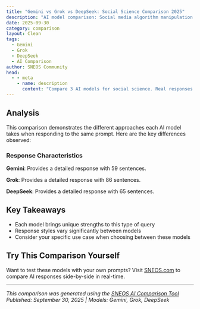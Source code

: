 ```yaml
---
title: "Gemini vs Grok vs DeepSeek: Social Science Comparison 2025"
description: "AI model comparison: Social media algorithm manipulation - impact on society and democracy..."
date: 2025-09-30
category: comparison
layout: Clean
tags:
  - Gemini
  - Grok
  - DeepSeek
  - AI Comparison
author: SNEOS Community
head:
  - - meta
    - name: description
      content: "Compare 3 AI models for social science. Real responses from Gemini, Grok, DeepSeek with detailed analysis."
---
```


<ChatComparison
  title="Gemini vs Grok vs DeepSeek: Social Science Comparison 2025"
  prompt="Social media algorithm manipulation - impact on society and democracy"
  :responses='{
    "Gemini": "Okay, let\u0027s break down the impact of social media algorithm manipulation on society and democracy. It\u0027s a complex and multifaceted issue, but here\u0027s a structured overview:\n\n**What is Algorithm Manipulation?**\n\n*   **Definition:** Algorithm manipulation refers to the intentional efforts to influence the way social media algorithms rank, filter, and display content. This can be done to promote specific viewpoints, products, or agendas, often at the expense of balanced information and authentic user engagement.\n\n*   **Key Players:** This manipulation can be carried out by:\n    *   **Political campaigns/parties:** To spread propaganda, suppress opposing views, or mobilize voters.\n    *   **Foreign governments/entities:** To interfere in elections, sow discord, or undermine trust in institutions.\n    *   **Commercial entities:** To boost sales, enhance brand reputation (or damage competitors\u0027), or drive traffic to websites.\n    *   **Individuals/Groups:** To spread misinformation, promote hate speech, or gain notoriety.\n    *   **Social Media Companies (potentially):** While they often deny it, concerns exist about platforms subtly tweaking algorithms for business or political reasons.\n\n*   **Techniques Used:**\n    *   **Bots and Fake Accounts:** Creating armies of automated accounts to amplify messages, artificially inflate popularity, and overwhelm opposing viewpoints.\n    *   **Strategic Content Creation:** Crafting content designed to exploit algorithmic biases, such as using emotionally charged language, clickbait headlines, or trending hashtags.\n    *   **Astroturfing:** Creating the illusion of widespread grassroots support for a particular cause or product.\n    *   **Data Voids:** Flooding the internet with content to dominate search results and drown out accurate information, particularly on niche or emerging topics.\n    *   **Echo Chambers/Filter Bubbles:** Algorithms can unintentionally create echo chambers by showing users content that aligns with their existing beliefs, reinforcing biases and limiting exposure to diverse perspectives.  Manipulation can exacerbate this.\n    *   **\u0022Shadow Banning\u0022:** Reducing the visibility of certain accounts or content without outright banning them, making it harder for them to reach their intended audience.  This can be done algorithmically or manually.\n    *   **Coordinated Inauthentic Behavior (CIB):** Networks of accounts working together to spread specific narratives or engage in coordinated attacks on individuals or groups.\n    *   **Deepfakes:** Using AI to create realistic-looking but fabricated videos or audio recordings to spread misinformation or damage reputations.\n    *   **Gamification:** Using game-like elements to incentivize users to share content or engage in specific behaviors, potentially leading to the spread of misinformation.\n\n**Impact on Society:**\n\n*   **Erosion of Trust:**\n    *   **Distrust in Institutions:**  Constant exposure to misinformation and propaganda can erode trust in traditional institutions like the media, government, and scientific community.\n    *   **Distrust in Each Other:**  Algorithmically amplified polarization can lead to increased animosity and distrust between different groups of people.\n\n*   **Increased Polarization:**\n    *   **Echo Chambers:** Algorithms can trap users in echo chambers, reinforcing their existing beliefs and limiting exposure to diverse perspectives.\n    *   **Extremism:** Exposure to increasingly extreme content within echo chambers can radicalize individuals and contribute to the spread of extremist ideologies.\n    *   **Division:**  Manipulation can deliberately sow discord and division by exploiting existing social tensions and amplifying divisive content.\n\n*   **Spread of Misinformation and Disinformation:**\n    *   **\u0022Fake News\u0022:**  Algorithm manipulation can make it easier for false or misleading information to spread rapidly and widely.\n    *   **Conspiracy Theories:**  Conspiracy theories can gain traction and spread quickly on social media, leading to real-world consequences.\n    *   **Public Health Crises:**  Misinformation about health issues (e.g., vaccines, treatments) can have serious public health consequences.\n\n*   **Mental Health Impacts:**\n    *   **Anxiety and Stress:**  Constant exposure to negative or inflammatory content can lead to anxiety, stress, and feelings of overwhelm.\n    *   **Social Comparison:**  Unrealistic portrayals of life on social media can lead to feelings of inadequacy and low self-esteem.\n    *   **Cyberbullying:**  Algorithm manipulation can amplify cyberbullying and online harassment.\n\n**Impact on Democracy:**\n\n*   **Election Interference:**\n    *   **Spreading Propaganda:**  Foreign governments and other actors can use algorithm manipulation to spread propaganda and influence elections.\n    *   **Suppressing Voter Turnout:**  Misinformation and disinformation can be used to discourage voters from participating in elections.\n    *   **Undermining Confidence in Elections:**  Baseless claims of voter fraud can erode public trust in the integrity of elections.\n\n*   **Political Polarization and Gridlock:**\n    *   **Increased Partisanship:**  Algorithm manipulation can exacerbate political polarization, making it harder for elected officials to find common ground and compromise.\n    *   **Gridlock and Inaction:**  Political gridlock can make it difficult for governments to address pressing social and economic problems.\n\n*   **Erosion of Democratic Norms:**\n    *   **Attacks on the Media:**  Algorithm manipulation can be used to undermine trust in the media and silence critical voices.\n    *   **Suppression of Dissent:**  Governments can use social media to monitor and suppress dissent, limiting freedom of speech and assembly.\n\n*   **Weakening of Social Cohesion:**\n    *   **Increased Animosity:**  Algorithmically amplified polarization can lead to increased animosity and distrust between different groups of people, making it harder to build a cohesive society.\n    *   **Erosion of Civic Engagement:**  Distrust in institutions and political polarization can discourage people from participating in civic life.\n\n**Challenges in Addressing the Problem:**\n\n*   **Complexity of Algorithms:**  Social media algorithms are complex and constantly evolving, making it difficult to understand how they work and how they can be manipulated.\n*   **Lack of Transparency:**  Social media companies are often reluctant to disclose details about their algorithms, making it harder to hold them accountable.\n*   **Free Speech Concerns:**  Efforts to combat algorithm manipulation must be carefully balanced against concerns about freedom of speech and censorship.\n*   **Global Nature of the Problem:**  Algorithm manipulation is a global problem that requires international cooperation to address effectively.\n*   **Rapid Technological Advancements:**  The technology used to manipulate algorithms is constantly evolving, making it difficult to stay ahead of the problem.\n\n**Potential Solutions:**\n\n*   **Increased Transparency:**  Requiring social media companies to be more transparent about their algorithms and how they work.\n*   **Algorithmic Accountability:**  Developing mechanisms to hold social media companies accountable for the impact of their algorithms on society.\n*   **Media Literacy Education:**  Educating the public about how to identify and avoid misinformation and propaganda.\n*   **Platform Regulation:**  Implementing regulations to limit the spread of misinformation and hate speech on social media platforms.\n*   **Independent Oversight:**  Establishing independent bodies to oversee social media companies and ensure that they are acting in the public interest.\n*   **International Cooperation:**  Working with other countries to address the global problem of algorithm manipulation.\n*   **Promoting Critical Thinking:** Encouraging people to think critically about the information they encounter online and to seek out diverse perspectives.\n*   **Decentralized Social Media:** Exploring alternative social media platforms that are less susceptible to manipulation.\n\n**In Conclusion:**\n\nAlgorithm manipulation is a serious threat to both society and democracy. It can erode trust, increase polarization, spread misinformation, and undermine democratic institutions. Addressing this problem requires a multifaceted approach involving increased transparency, algorithmic accountability, media literacy education, platform regulation, and international cooperation.  It is a complex issue with no easy solutions, but one that demands urgent attention.\n",
    "Grok": "Social media algorithm manipulation has profound implications for society and democracy. These algorithms, designed to prioritize content based on user engagement, can be exploited to shape public opinion, influence behavior, and even undermine democratic processes. Below, I outline the key impacts, supported by reasoning and examples, while addressing both societal and democratic dimensions.\n\n---\n\n### **1. Impact on Society**\nSocial media algorithms determine what content users see, often by promoting posts that generate high engagement (likes, shares, comments). When manipulated\u2014either by platform design, malicious actors, or automated systems\u2014these algorithms can create societal challenges:\n\n#### **a. Polarization and Echo Chambers**\n- **Mechanism**: Algorithms often prioritize content that aligns with a user\u0027s existing beliefs, creating \u0022filter bubbles\u0022 where individuals are exposed primarily to like-minded perspectives. This can be exacerbated by manipulation, such as boosting divisive content to maximize clicks.\n- **Impact**: Over time, this deepens societal divides, as people become less exposed to diverse viewpoints. For example, during the 2016 U.S. presidential election, studies (e.g., by the Pew Research Center) showed that many users on platforms like Facebook were primarily exposed to politically aligned content, reinforcing partisanship.\n- **Consequence**: Polarization erodes social cohesion, making it harder for communities to find common ground on issues like climate change, public health, or economic policy.\n\n#### **b. Spread of Misinformation and Disinformation**\n- **Mechanism**: Manipulated algorithms can prioritize sensationalist or false content because it often generates more engagement than factual reporting. Bad actors, including state-sponsored entities or bots, exploit this by amplifying misleading narratives.\n- **Impact**: Misinformation spreads rapidly, influencing public perception on critical issues. A notable case is the spread of COVID-19 conspiracy theories on platforms like Twitter and YouTube, where algorithmically boosted content led millions to question vaccine efficacy, contributing to vaccine hesitancy (as documented by the World Health Organization).\n- **Consequence**: This undermines trust in institutions (e.g., media, science) and can lead to real-world harm, such as reduced public health compliance or violence incited by false narratives (e.g., the January 6th Capitol riot in the U.S., partially fueled by online conspiracies).\n\n#### **c. Mental Health and Social Pressure**\n- **Mechanism**: Algorithms can be manipulated to promote content that exploits insecurities (e.g., idealized body images, lifestyle comparisons) to keep users engaged longer. Whistleblower Frances Haugen revealed in 2021 that Instagram\u2019s algorithm prioritized content that worsened teen mental health issues like anxiety and depression to increase user retention.\n- **Impact**: This manipulation contributes to societal issues like low self-esteem, especially among vulnerable groups such as adolescents.\n- **Consequence**: A less confident, more anxious population may be less likely to engage in civic activities or critical thinking, indirectly affecting societal resilience.\n\n---\n\n### **2. Impact on Democracy**\nThe democratic process relies on informed citizens, free and fair elections, and open discourse. Algorithm manipulation poses significant threats to these principles:\n\n#### **a. Election Interference and Voter Manipulation**\n- **Mechanism**: Algorithms can be weaponized to target specific demographics with tailored propaganda or suppress turnout through misinformation. The Cambridge Analytica scandal (2016) demonstrated how data harvested from Facebook was used to micro-target voters with personalized ads, influencing the U.S. election and Brexit referendum.\n- **Impact**: Such manipulation distorts the democratic principle of equal access to information. Voters may make decisions based on false or skewed data, as seen in the spread of fake news stories during the 2016 election (e.g., the \u0022Pizzagate\u0022 conspiracy).\n- **Consequence**: This erodes trust in electoral outcomes and can lead to the rise of leaders or policies that do not reflect the true will of the people.\n\n#### **b. Undermining Public Discourse**\n- **Mechanism**: Manipulated algorithms can amplify divisive or extremist content, drowning out moderate voices. For instance, during the 2020 U.S. election, Twitter and Facebook algorithms were criticized for prioritizing inflammatory posts over substantive policy discussions.\n- **Impact**: Public discourse becomes a battlefield of outrage rather than reasoned debate, making it difficult for citizens to engage in constructive dialogue.\n- **Consequence**: Democracy suffers as compromise and consensus-building\u2014core to democratic governance\u2014become less feasible. This can also embolden populist or authoritarian movements that thrive on division.\n\n#### **c. Erosion of Trust in Institutions**\n- **Mechanism**: Algorithmic amplification of anti-establishment or conspiratorial content (e.g., QAnon on platforms like YouTube) can erode trust in democratic institutions like governments, courts, and the press.\n- **Impact**: When citizens no longer trust core democratic pillars, they may turn to alternative (often unaccountable) sources of authority, as seen in the rise of populist figures globally who leverage social media to bypass traditional checks and balances.\n- **Consequence**: This weakens the rule of law and democratic accountability, potentially leading to instability or authoritarian backsliding, as observed in countries like Brazil and the Philippines where social media played a role in electing controversial leaders.\n\n---\n\n### **3. Broader Ethical and Systemic Issues**\nBeyond direct societal and democratic impacts, algorithm manipulation raises deeper concerns:\n- **Lack of Transparency**: Social media platforms like Meta (Facebook) and X (Twitter) rarely disclose how their algorithms work or how they\u2019re manipulated. This opacity prevents accountability and public oversight.\n- **Profit Over Public Good**: Algorithms are often designed to maximize ad revenue rather than societal benefit, incentivizing manipulation that keeps users addicted or enraged (as revealed in internal documents leaked by Haugen).\n- **Global Disparities**: Manipulation effects are not uniform. In less regulated regions or developing countries, such as Myanmar (where Facebook algorithms amplified hate speech leading to violence against the Rohingya in 2017), the consequences can be catastrophic due to weaker institutional safeguards.\n\n---\n\n### **4. Potential Solutions and Mitigation Strategies**\nAddressing the impact of algorithm manipulation requires coordinated efforts across governments, platforms, and civil society:\n- **Regulation**: Governments could enforce transparency laws, requiring platforms to disclose algorithmic decision-making processes and audit for bias or manipulation (e.g., the EU\u2019s Digital Services Act).\n- **Platform Accountability**: Social media companies should prioritize ethical algorithm design over profit, such as de-emphasizing divisive content and promoting verified information (as some platforms did post-2020 election).\n- **Media Literacy**: Educating users to critically evaluate online content can reduce the impact of misinformation. Programs in countries like Finland, which teach media literacy in schools, have shown success in combating disinformation.\n- **Technological Innovation**: Developing decentralized or user-controlled algorithms could reduce the power of centralized platforms to manipulate content. Blockchain-based social media is one experimental approach.\n\n---\n\n### **Conclusion**\nSocial media algorithm manipulation distorts the information ecosystem, polarizes societies, spreads misinformation, and undermines democratic processes. While platforms bear significant responsibility for designing algorithms that prioritize engagement over ethics, malicious actors exploit these systems to sow discord and influence outcomes. The consequences\u2014ranging from mental health crises to electoral interference\u2014threaten the fabric of open societies. Addressing these challenges requires a multi-faceted approach involving regulation, transparency, education, and technological reform. If left unchecked, the manipulation of social media algorithms could further erode trust and cohesion, posing an existential risk to democratic governance in the digital age.\n\nThis analysis is grounded in real-world cases and documented trends. If you\u2019d like to explore specific examples (e.g., a particular election or platform policy) or potential counterarguments (e.g., free speech concerns with regulation), I\u2019m happy to dive deeper.",
    "DeepSeek": "Of course. Social media algorithm manipulation is one of the most critical and complex issues of our time, with profound and often detrimental impacts on society and democracy.\n\nAt its core, the business model of major social media platforms (like Meta/Facebook, TikTok, X/Twitter, YouTube) is based on **maximizing user engagement**\u2014time spent on the platform, likes, shares, comments, and reactions. The algorithms are designed to achieve this single overriding goal.\n\nHere\u2019s a breakdown of the mechanics, the societal impacts, and the democratic consequences.\n\n### How Algorithmic Manipulation Works\n\nIt\u0027s not necessarily a conscious \u0022conspiracy\u0022 but a systemic outcome of the engagement-driven model.\n\n1.  **Personalization \u0026 The Filter Bubble:** Algorithms learn your preferences with extreme precision. They show you more of what you\u0027ve engaged with before, creating a personalized \u0022feed\u0022 that can become an echo chamber, isolating you from differing viewpoints.\n2.  **Content Prioritization:** Not all content is treated equally. The algorithm favors content that triggers strong emotional responses (outrage, fear, joy) because it keeps users engaged. This is often called **\u0022rage-bait\u0022** or **\u0022outrage optimization.\u0022**\n3.  **Amplification of Extremism:** To keep you engaged, the algorithm will gradually recommend more extreme versions of the content you already like. A person interested in mild fitness content may be funneled toward extreme diet culture or toxic masculinity gurus. A person with moderate political concerns may be pushed toward conspiracy theories.\n4.  **Virality over Veracity:** The algorithms are often agnostic to truth. A sensational, false piece of content can be engineered to go viral much faster than a nuanced, factual one because it is more engaging. This creates powerful incentives for creators and bad actors to produce misleading content.\n\n---\n\n### Impact on Society\n\nThe societal effects are wide-ranging and deeply concerning.\n\n*   **Political Polarization and Tribalism:** By locking people into ideologically homogeneous bubbles, algorithms erode the common ground necessary for a functioning society. The \u0022other side\u0022 is no longer seen as having a different opinion but as a malicious, misinformed, or evil out-group. This makes compromise and civil discourse nearly impossible.\n*   **Erosion of Trust in Institutions:** Algorithmically amplified content often targets mainstream media, science, academia, and government. Constant exposure to messages claiming these institutions are corrupt or lying (\u0022fake news\u0022) systematically undermines public trust, leaving a vacuum that can be filled by demagogues and conspiracy peddlers.\n*   **Mental Health Crises:** The curated, highlight-reel nature of content (especially on image-based platforms like Instagram) has been linked to increased anxiety, depression, and body image issues, particularly among young people. The constant comparison to an unrealistic standard is psychologically damaging.\n*   **Spread of Misinformation and Disinformation:** This is a direct result of the \u0022virality over veracity\u0022 problem. From health misinformation (anti-vaccine content) to dangerous conspiracy theories (QAnon), algorithms act as a superhighway for falsehoods, with real-world consequences.\n*   **Fragmentation of Shared Reality:** When different groups of people are fed entirely different sets of \u0022facts\u0022 and narratives, a shared understanding of reality disintegrates. It becomes impossible to have a national conversation or address collective challenges like a pandemic or climate change because there is no agreed-upon starting point.\n\n---\n\n### Impact on Democracy\n\nThe societal impacts directly translate into existential threats to democratic processes.\n\n*   **Election Interference and Manipulation:** This is the most direct threat. Algorithms can be weaponized by foreign state actors or domestic groups to:\n    *   **Suppress voter turnout** by targeting specific demographics with discouraging messages.\n    *   **Spread false information** about voting procedures, polling locations, and candidates.\n    *   **Amplify divisive content** to inflame social tensions and sway voters\u0027 opinions based on emotion rather than policy.\n*   **Undermining the Integrity of Elections:** The constant drumbeat of \u0022stolen election\u0022 narratives, amplified by algorithms, can lead a significant portion of the electorate to reject legitimate electoral outcomes. This was starkly demonstrated in the aftermath of the 2020 U.S. Presidential election and the January 6th Capitol riot.\n*   **Policy Driven by Virality, Not Public Good:** When politicians and policymakers see that outrage and divisiveness are rewarded by the algorithm, they are incentivized to create more of it. This leads to political grandstanding and performative outrage instead of thoughtful debate and pragmatic problem-solving.\n*   **Challenges to Regulators and Legislators:** Democratic governments are struggling to keep up. The speed and global nature of these platforms make them difficult to regulate with traditional national laws. There is an ongoing tension between the need for oversight and concerns about free speech.\n\n---\n\n### Potential Solutions and Mitigations\n\nAddressing this problem is incredibly difficult, but several paths are being explored:\n\n1.  **Algorithmic Transparency:** Forcing platforms to be more transparent about how their algorithms work and what content they amplify. The EU\u0027s Digital Services Act is a leading example of this approach.\n2.  **Shifting the Core Incentive:** Reforming or regulating the business model. This could involve changing the fundamental metric of success from \u0022engagement\u0022 to something less corrosive, or treating the algorithm as a public good that requires oversight.\n3.  **User Empowerment and Digital Literacy:** Giving users more control over their feeds (e.g., chronological feeds) and teaching critical thinking skills to help people identify misinformation.\n4.  **Robust Content Moderation:** Investing in more effective and consistent content moderation, particularly for hate speech, incitement to violence, and deliberate disinformation campaigns. This remains a massive challenge due to scale and definitional gray areas.\n5.  **Breaking Up Monopolies:** Some argue that the immense market power of a few tech giants is the root of the problem and that antitrust action is necessary to foster competition and innovation that could lead to healthier models.\n\n### Conclusion\n\nSocial media algorithm manipulation is not a minor technological glitch; it is a fundamental force reshaping our social fabric and political systems. By prioritizing engagement above all else, these algorithms have inadvertently created a world that is more polarized, less trusting, and more vulnerable to manipulation. Addressing this issue is one of the defining challenges for ensuring the health of both society and democracy in the 21st century."
  }'
  published-date="11:53"
/>

## Analysis

This comparison demonstrates the different approaches each AI model takes when responding to the same prompt. Here are the key differences observed:

### Response Characteristics

**Gemini**: Provides a detailed response with 59 sentences. 

**Grok**: Provides a detailed response with 86 sentences. 

**DeepSeek**: Provides a detailed response with 65 sentences. 

## Key Takeaways

- Each model brings unique strengths to this type of query
- Response styles vary significantly between models
- Consider your specific use case when choosing between these models

## Try This Comparison Yourself

Want to test these models with your own prompts? Visit [SNEOS.com](https://sneos.com) to compare AI responses side-by-side in real-time.

---

*This comparison was generated using the [SNEOS AI Comparison Tool](https://sneos.com)*
*Published: September 30, 2025 | Models: Gemini, Grok, DeepSeek*
